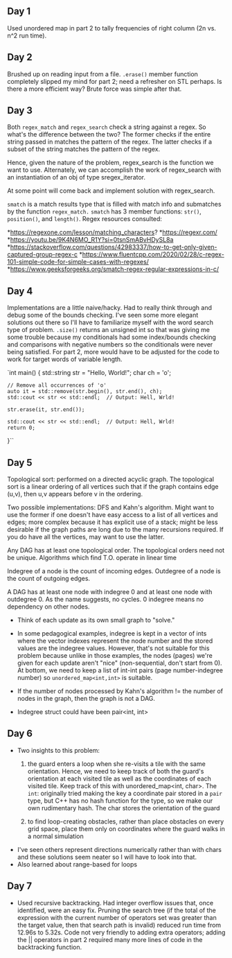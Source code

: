## Day 1
Used unordered map in part 2 to tally frequencies of right column (2n vs. n^2 run time).

## Day 2
Brushed up on reading input from a file. `.erase()` member function completely slipped my mind for part 2; need a refresher on STL perhaps. Is there a more efficient way? Brute force was simple after that.

## Day 3
Both `regex_match` and `regex_search` check a string against a regex. So what's the difference between the two? The former checks if the entire string passed in matches the pattern of the regex. The latter checks if a subset of the string matches the pattern of the regex.

Hence, given the nature of the problem, regex_search is the function we want to use. Alternately, we can accomplish the work of regex_search with an instantiation of an obj of type sregex_iterator.

At some point will come back and implement solution with regex_search.

`smatch` is a match results type that is filled with match info and submatches by the function `regex_match.` `smatch` has 3 member functions: `str()`, `position()`, and `length()`. Regex resources consulted: 

*https://regexone.com/lesson/matching_characters?
*https://regexr.com/
*https://youtu.be/9K4N6MO_R1Y?si=0tsnSmABvHDySL8a
*https://stackoverflow.com/questions/42983337/how-to-get-only-given-captured-group-regex-c
*https://www.fluentcpp.com/2020/02/28/c-regex-101-simple-code-for-simple-cases-with-regexes/
*https://www.geeksforgeeks.org/smatch-regex-regular-expressions-in-c/

## Day 4
Implementations are a little naive/hacky. Had to really think through and debug some of the bounds checking. I've seen some more elegant solutions out there so I'll have to familiarize myself with the word search type of problem. `.size()` returns an unsigned int so that was giving me some trouble because my conditionals had some index/bounds checking and comparisons with negative numbers so the conditionals were never being satisfied. For part 2, more would have to be adjusted for the code to work for target words of variable length.

`int main() {
    std::string str = "Hello, World!";
    char ch = 'o';

    // Remove all occurrences of 'o'
    auto it = std::remove(str.begin(), str.end(), ch);
    std::cout << str << std::endl;  // Output: Hell, Wrld!
    
    str.erase(it, str.end());

    std::cout << str << std::endl;  // Output: Hell, Wrld!
    return 0;
}``

## Day 5

Topological sort: performed on a directed acyclic graph. The topological sort is a linear ordering of all vertices such that if the graph contains edge (u,v), then u,v appears before v in the ordering. 

Two possible implementations: DFS and Kahn's algorithm. Might want to use the former if one doesn't have easy access to a list of all vertices and edges; more complex because it has explicit use of a stack; might be less desirable if the graph paths are long due to the many recursions required. If you do have all the vertices, may want to use the latter.

Any DAG has at least one topological order. The topological orders need not be unique. Algorithms which find T.O. operate in linear time

Indegree of a node is the count of incoming edges. Outdegree of a node is the count of outgoing edges.

A DAG has at least one node with indegree 0 and at least one node with outdegree 0. As the name suggests, no cycles. 0 indegree means no dependency on other nodes.

* Think of each update as its own small graph to "solve."

* In some pedagogical examples, indegree is kept in a vector of ints where the vector indexes represent the node number and the stored values are the indegree values. However, that's not suitable for this problem because unlike in those examples, the nodes (pages) we're given for each update aren't "nice" (non-sequential, don't start from 0). At bottom, we need to keep a list of int-int pairs (page number-indegree number) so `unordered_map<int,int>` is suitable.

* If the number of nodes processed by Kahn's algorithm != the number of nodes in the graph, then the graph is not a DAG.

* Indegree struct could have been pair<int, int>

## Day 6

* Two insights to this problem: 
    1) the guard enters a loop when she re-visits a tile with the same orientation. Hence, we need to keep track of both the guard's orientation at each visited tile as well as the coordinates of each visited tile. Keep track of this with unordered_map<int, char>. The `int`: originally tried making the key a coordinate pair stored in a `pair` type, but C++ has no hash function for the type, so we make our own rudimentary hash. The char stores the orientation of the guard
    
    2) to find loop-creating obstacles, rather than place obstacles on every grid space, place them only on coordinates where the guard walks in a normal simulation
* I've seen others represent directions numerically rather than with chars and these solutions seem neater so I will have to look into that.
* Also learned about range-based for loops


## Day 7
* Used recursive backtracking. Had integer overflow issues that, once identified, were an easy fix. Pruning the search tree (if the total of the expression with the current number of operators set was greater than the target value, then that search path is invalid) reduced run time from 12.96s to 5.32s. Code not very friendly to adding extra operators; adding the || operators in part 2 required many more lines of code in the backtracking function.
